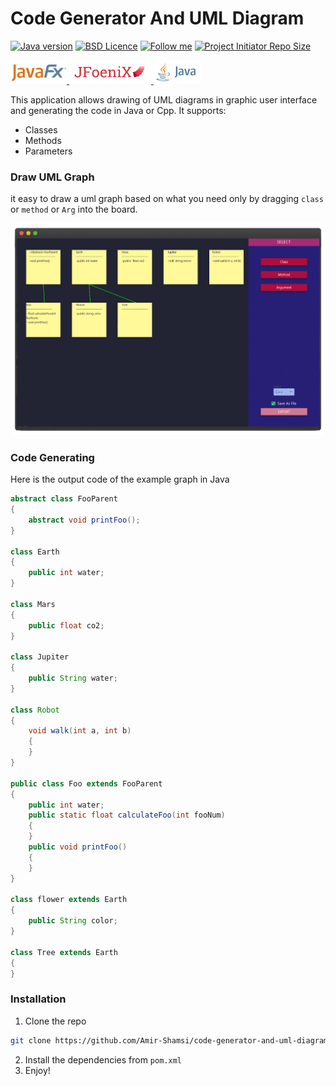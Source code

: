 # Code Generator And UML Diagram


[![Java version](https://img.shields.io/badge/java-%5E%208-purple?style=flat-square)](https://www.python.org/)
[![BSD Licence](https://img.shields.io/badge/licence-MIT-geen?style=flat-square)](LICENSE)
[![Follow me](https://img.shields.io/github/followers/amir-shamsi?label=follow%20me&style=flat-square)](https://github.com/amir-shamsi)
<a href="https://github.com/Amir-Shamsi/code-generator-and-uml-diagram" title="Repo Size">
<img src="https://img.shields.io/github/repo-size/Amir-Shamsi/code-generator-and-uml-diagram?label=Repo%20Size&logo=Github&style=flat-square" alt="Project Initiator Repo Size"/>
</a>

<p align="left">
  <a href="https://openjfx.io/">
    <img src="JavaFX_logo.png" width="90"/>
  </a>
  <a href="http://www.jfoenix.com/">
    <img src="logo-JFX.png" width="131"/>
  </a>
  <a href="https://www.java.com/">
    <img src="java-card.png" width="76.5"/>
  </a>
</p>


This application allows drawing of UML diagrams in graphic user interface and generating the code in Java or Cpp. It supports:
   - Classes
   - Methods
   - Parameters

### Draw UML Graph
it easy to draw a uml graph based on what you need only by dragging `class` or `method` or `Arg` into the board. 
<p align="center">
  <img src="uml-sc.png"/>
</p>

### Code Generating

Here is the output code of the example graph in Java
```java
abstract class FooParent
{
    abstract void printFoo();
}

class Earth
{
    public int water;
}

class Mars
{
    public float co2;
}

class Jupiter
{
    public String water;
}

class Robot
{
    void walk(int a, int b)
    {
    }
}

public class Foo extends FooParent
{
    public int water;
    public static float calculateFoo(int fooNum)
    {
    }
    public void printFoo()
    {
    }
}

class flower extends Earth
{
    public String color;
}

class Tree extends Earth
{
}


```

### Installation
1. Clone the repo
  ```sh
  git clone https://github.com/Amir-Shamsi/code-generator-and-uml-diagram.git
  ```
2. Install the dependencies from `pom.xml`
3. Enjoy!
